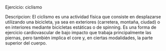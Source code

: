 Ejercicio: ciclismo

Descripcion:
El ciclismo es una actividad física que consiste en desplazarse utilizando una bicicleta, ya sea en exteriores (carretera, montaña, ciudad) o en interiores mediante bicicletas estáticas o de spinning. Es una forma de ejercicio cardiovascular de bajo impacto que trabaja principalmente las piernas, pero también implica el core y, en ciertas modalidades, la parte superior del cuerpo.



